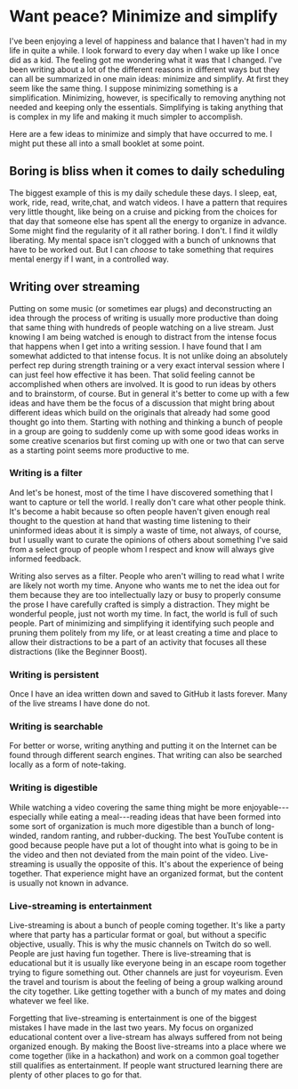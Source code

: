 # Want peace? Minimize and simplify

I've been enjoying a level of happiness and balance that I haven't had in my life in quite a while. I look forward to every day when I wake up like I once did as a kid. The feeling got me wondering what it was that I changed. I've been writing about a lot of the different reasons in different ways but they can all be summarized in one main ideas: minimize and simplify. At first they seem like the same thing. I suppose minimizing something is a simplification. Minimizing, however, is specifically to removing anything not needed and keeping only the essentials. Simplifying is taking anything that is complex in my life and making it much simpler to accomplish.

Here are a few ideas to minimize and simply that have occurred to me. I might put these all into a small booklet at some point.

## Boring is bliss when it comes to daily scheduling

The biggest example of this is my daily schedule these days. I sleep, eat, work, ride, read, write,chat, and watch videos. I have a pattern that requires very little thought, like being on a cruise and picking from the choices for that day that someone else has spent all the energy to organize in advance. Some might find the regularity of it all rather boring. I don't. I find it wildly liberating. My mental space isn't clogged with a bunch of unknowns that have to be worked out. But I can *choose* to take something that requires mental energy if I want, in a controlled way.

## Writing over streaming

Putting on some music (or sometimes ear plugs) and deconstructing an idea through the process of writing is usually more productive than doing that same thing with hundreds of people watching on a live stream. Just knowing I am being watched is enough to distract from the intense focus that happens when I get into a writing session. I have found that I am somewhat addicted to that intense focus. It is not unlike doing an absolutely perfect rep during strength training or a very exact interval session where I can just feel how effective it has been. That solid feeling cannot be accomplished when others are involved. It is good to run ideas by others and to brainstorm, of course. But in general it's better to come up with a few ideas and have them be the focus of a discussion that might bring about different ideas which build on the originals that already had some good thought go into them. Starting with nothing and thinking a bunch of people in a group are going to suddenly come up with some good ideas works in some creative scenarios but first coming up with one or two that can serve as a starting point seems more productive to me.

### Writing is a filter

And let's be honest, most of the time I have discovered something that I want to capture or tell the world. I really don't care what other people think. It's become a habit because so often people haven't given enough real thought to the question at hand that wasting time listening to their uninformed ideas about it is simply a waste of time, not always, of course, but I usually want to curate the opinions of others about something I've said from a select group of people whom I respect and know will always give informed feedback.

Writing also serves as a filter. People who aren't willing to read what I write are likely not worth my time. Anyone who wants me to net the idea out for them because they are too intellectually lazy or busy to properly consume the prose I have carefully crafted is simply a distraction. They might be wonderful people, just not worth my time. In fact, the world is full of such people. Part of minimizing and simplifying it identifying such people and pruning them politely from my life, or at least creating a time and place to allow their distractions to be a part of an activity that focuses all these distractions (like the Beginner Boost).

### Writing is persistent

Once I have an idea written down and saved to GitHub it lasts forever. Many of the live streams I have done do not.

### Writing is searchable

For better or worse, writing anything and putting it on the Internet can be found through different search engines. That writing can also be searched locally as a form of note-taking.

### Writing is digestible

While watching a video covering the same thing might be more enjoyable---especially while eating a meal---reading ideas that have been formed into some sort of organization is much more digestible than a bunch of long-winded, random ranting, and rubber-ducking. The best YouTube content is good because people have put a lot of thought into what is going to be in the video and then not deviated from the main point of the video. Live-streaming is usually the opposite of this. It's about the experience of being together. That experience might have an organized format, but the content is usually not known in advance.

### Live-streaming is entertainment

Live-streaming is about a bunch of people coming together. It's like a party where that party has a particular format or goal, but without a specific objective, usually. This is why the music channels on Twitch do so well. People are just having fun together. There is live-streaming that is educational but it is usually like everyone being in an escape room together trying to figure something out. Other channels are just for voyeurism. Even the travel and tourism is about the feeling of being a group walking around the city together. Like getting together with a bunch of my mates and doing whatever we feel like.

Forgetting that live-streaming is entertainment is one of the biggest mistakes I have made in the last two years. My focus on organized educational content over a live-stream has always suffered from not being organized enough. By making the Boost live-streams into a place where we come together (like in a hackathon) and work on a common goal together still qualifies as entertainment. If people want structured learning there are plenty of other places to go for that.
